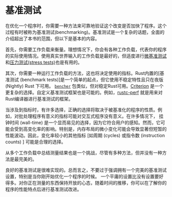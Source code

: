 # 基准测试

在优化一个程序时，你需要一种方法来可靠地验证这个改变是否加快了程序。这个过程有时被称为基准测试(benchmarking)。基准测试是一个复杂的话题，全面的介绍超出了本书的范围，但以下是基本的内容。

首先，你需要工作负载来衡量。理想情况下，你会有各种工作负载，代表你的程序的实际使用情况。使用真实世界输入的工作负载是最好的，但适度进行[微基准测试]和[压力测试(stress tests)]也是有用的。

[微基准测试]: https://stackoverflow.com/questions/2842695/what-is-microbenchmarking
[压力测试(stress tests)]: https://www.wanweibaike.com/wiki-%E5%A3%93%E5%8A%9B%E6%B8%AC%E8%A9%A6%20(%E8%BB%9F%E9%AB%94)

其次，你需要一种运行工作负载的方法，这也将决定使用的指标。Rust内置的[基准测试 (benchmark tests)]是一个简单的起点，但它使用不稳定特性且只在夜版 (Nightly) Rust 下可用。
[`bencher`] 包类似，但对稳定Rust可用。[Criterion] 是一个更复杂的选择。自定义基准测试框架也是可能的。例如，[rustc-perf] 就是用来对Rust编译器进行基准测试的框架。

[基准测试(benchmark tests)]: https://doc.rust-lang.org/1.7.0/book/benchmark-tests.html
[Criterion]: https://github.com/bheisler/criterion.rs
[rustc-perf]: https://github.com/rust-lang/rustc-perf/
[`bencher`]: https://crates.io/crates/bencher

当涉及到指标时，有许多选择，正确的选择将取决于被基准化的程序的性质。例如，对批处理程序有意义的指标可能对交互式程序没有意义。在许多情况下，
挂钟时间 (wall-time) 是一个显而易见的选择，因为它符合用户的感知。然而，它可能会受到高变化率的影响。特别是，内存布局的微小变化可能会导致显著但短暂的性能波动。因此，变化率较小的其他指标 \[如周期 (cycles) 或指令数 (instruction counts) \] 可能是合理的选择。

从多个工作负载中总结测量结果也是一个挑战，尽管有多种方法，但并没有一种方法是最完美的。

良好的基准测试是很难实现的。总而言之，不要过于强调拥有一个完美的基准测试设置，特别是当你刚开始优化一个程序的时候。
一个平庸的设置比没有设置要好得多。对你正在测量的东西保持开放的心态，随着时间的推移，你可以在了解你的程序的性能特点后进行基准测试改进。

